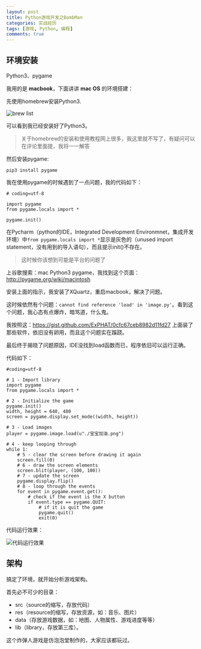 ```yaml
---
layout: post
title: Python游戏开发之BombMan
categories: 实战经历
tags: [游戏, Python, 编程]
comments: true
---
```


## 环境安装

Python3、pygame

我用的是 **macbook**，下面讲讲 **mac OS** 的环境搭建：

先使用homebrew安装Python3.

![brew list](https://wx2.sinaimg.cn/mw690/006zFO3ggy1fbvru5hipoj30g403sjrw.jpg)

可以看到我已经安装好了Python3。

>关于homebrew的安装和使用教程网上很多，我这里就不写了，有疑问可以在评论里面提，我将一一解答

然后安装pygame:

`pip3 install pygame`

我在使用pygame的时候遇到了一点问题，我的代码如下：

```
# coding=utf-8

import pygame
from pygame.locals import *

pygame.init()
```

在Pycharm（python的IDE，Integrated Development Environmnet，集成开发环境）中`from pygame.locals import *`显示是灰色的（unused import statement，没有用到的导入语句），而且提示init()不存在。

>这时候你该想到可能是平台的问题了

上谷歌搜索：mac Python3 pygame，我找到这个页面：http://pygame.org/wiki/macintosh

安装上面的指示，我安装了XQuartz，重启macbook，解决了问题。

这时候依然有个问题：`cannot find reference 'load' in 'image.py'`。看到这个问题，我心态有点爆炸，暗骂道，什么鬼。

我按照这：https://gist.github.com/ExPHAT/0cfc67ceb8982d11fd27
上面装了那些软件，依旧没有卵用，而且这个问题实在蹊跷。

最后终于揭晓了问题原因，IDE没找到load函数而已，程序依旧可以运行正确。

代码如下：

```
#coding=utf-8

# 1 - Import library
import pygame
from pygame.locals import *

# 2 - Initialize the game
pygame.init()
width, height = 640, 480
screen = pygame.display.set_mode((width, height))

# 3 - Load images
player = pygame.image.load(u"./宝宝加油.png")

# 4 - keep looping through
while 1:
    # 5 - clear the screen before drawing it again
    screen.fill(0)
    # 6 - draw the screen elements
    screen.blit(player, (100, 100))
    # 7 - update the screen
    pygame.display.flip()
    # 8 - loop through the events
    for event in pygame.event.get():
        # check if the event is the X button
        if event.type == pygame.QUIT:
            # if it is quit the game
            pygame.quit()
            exit(0)
```

代码运行效果：

![代码运行效果](http://wx4.sinaimg.cn/mw690/006zFO3ggy1fbwtk3wpqej30zq0rw1kx.jpg)

## 架构

搞定了环境，就开始分析游戏架构。

首先必不可少的目录：

- src（source的缩写，存放代码）
- res（resource的缩写，存放资源，如：音乐、图片）
- data（存放游戏数据，如：地图、人物属性、游戏进度等等）
- lib（library，存放第三库）。

这个炸弹人游戏是仿泡泡堂制作的，大家应该都玩过。
